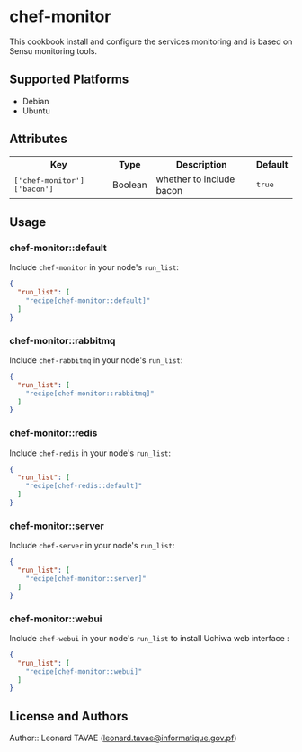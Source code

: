 # chef-monitor

This cookbook install and configure the services monitoring and is based on Sensu monitoring tools.

## Supported Platforms

* Debian
* Ubuntu

## Attributes

<table>
  <tr>
    <th>Key</th>
    <th>Type</th>
    <th>Description</th>
    <th>Default</th>
  </tr>
  <tr>
    <td><tt>['chef-monitor']['bacon']</tt></td>
    <td>Boolean</td>
    <td>whether to include bacon</td>
    <td><tt>true</tt></td>
  </tr>
</table>

## Usage

### chef-monitor::default

Include `chef-monitor` in your node's `run_list`:

```json
{
  "run_list": [
    "recipe[chef-monitor::default]"
  ]
}
```

### chef-monitor::rabbitmq

Include `chef-rabbitmq` in your node's `run_list`:

```json
{
  "run_list": [
    "recipe[chef-monitor::rabbitmq]"
  ]
}
```

### chef-monitor::redis

Include `chef-redis` in your node's `run_list`:

```json
{
  "run_list": [
    "recipe[chef-redis::default]"
  ]
}
```

### chef-monitor::server

Include `chef-server` in your node's `run_list`:

```json
{
  "run_list": [
    "recipe[chef-monitor::server]"
  ]
}
```

### chef-monitor::webui

Include `chef-webui` in your node's `run_list` to install Uchiwa web interface :

```json
{
  "run_list": [
    "recipe[chef-monitor::webui]"
  ]
}
```

## License and Authors

Author:: Leonard TAVAE (<leonard.tavae@informatique.gov.pf>)
